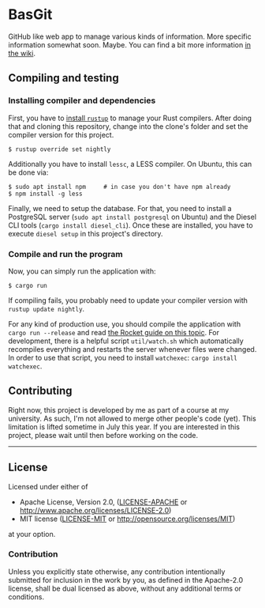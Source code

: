 # BasGit

GitHub like web app to manage various kinds of information.
More specific information somewhat soon.
Maybe.
You can find a bit more information [in the wiki](https://github.com/LukasKalbertodt/basgit/wiki/Ideas-and-initial-notes).

## Compiling and testing

### Installing compiler and dependencies

First, you have to [install `rustup`](http://rustup.rs/) to manage your Rust compilers.
After doing that and cloning this repository, change into the clone's folder and set the compiler version for this project.

```
$ rustup override set nightly
```

Additionally you have to install `lessc`, a LESS compiler.
On Ubuntu, this can be done via:

```
$ sudo apt install npm     # in case you don't have npm already
$ npm install -g less
```

Finally, we need to setup the database.
For that, you need to install a PostgreSQL server (`sudo apt install postgresql` on Ubuntu) and the Diesel CLI tools (`cargo install diesel_cli`).
Once these are installed, you have to execute `diesel setup` in this project's directory.


### Compile and run the program

Now, you can simply run the application with:

```
$ cargo run
```

If compiling fails, you probably need to update your compiler version with `rustup update nightly`.

For any kind of production use, you should compile the application with `cargo run --release` and read [the Rocket guide on this topic](https://rocket.rs/guide/overview/#launching).
For development, there is a helpful script `util/watch.sh` which automatically recompiles everything and restarts the server whenever files were changed.
In order to use that script, you need to install `watchexec`: `cargo install watchexec`.


## Contributing

Right now, this project is developed by me as part of a course at my university.
As such, I'm not allowed to merge other people's code (yet).
This limitation is lifted sometime in July this year.
If you are interested in this project, please wait until then before working on the code.

---

## License

Licensed under either of

 * Apache License, Version 2.0, ([LICENSE-APACHE](LICENSE-APACHE) or http://www.apache.org/licenses/LICENSE-2.0)
 * MIT license ([LICENSE-MIT](LICENSE-MIT) or http://opensource.org/licenses/MIT)

at your option.

### Contribution

Unless you explicitly state otherwise, any contribution intentionally submitted
for inclusion in the work by you, as defined in the Apache-2.0 license, shall
be dual licensed as above, without any additional terms or conditions.
